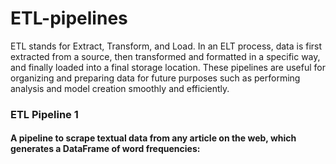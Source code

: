 # ETL-pipelines
ETL stands for Extract, Transform, and Load. In an ELT process, data is first extracted from a source, then transformed and formatted in a specific way, and finally loaded into a final storage location. These pipelines are useful for organizing and preparing data for future purposes such as performing analysis and model creation smoothly and efficiently.

### ETL Pipeline 1
#### A pipeline to scrape textual data from any article on the web, which generates a DataFrame of word frequencies:
